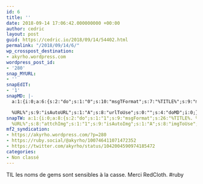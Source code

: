 ```yaml
---
id: 6
title: ''
date: 2018-09-14 17:06:42.000000000 +00:00
author: cedric
layout: post
guid: https://cedric.io/2018/09/14/54402.html
permalink: "/2018/09/14/6/"
wp_crosspost_destination:
- akyrho.wordpress.com
wordpress_post_id:
- '280'
snap_MYURL:
- ''
snapEdIT:
- '1'
snapMD: |-
  a:1:{i:0;a:6:{s:2:"do";s:1:"0";s:10:"msgTFormat";s:7:"%TITLE%";s:9:"msgFormat";s:19:"%FULLTEXT%

  %URL%";s:9:"isAutoURL";s:1:"A";s:8:"urlToUse";s:0:"";s:4:"doMD";i:0;}}"
snapTW: a:1:{i:0;a:8:{s:2:"do";s:1:"1";s:9:"msgFormat";s:26:"%TITLE%. %EXCERPT% -
  %URL%";s:8:"attchImg";s:1:"1";s:9:"isAutoImg";s:1:"A";s:8:"imgToUse";s:0:"";s:9:"isAutoURL";s:1:"A";s:8:"urlToUse";s:0:"";s:4:"doTW";i:0;}}
mf2_syndication:
- https://akyrho.wordpress.com/?p=280
- https://ruby.social/@akyrho/100746411071472352
- https://twitter.com/akyrho/status/1042004590974185472
categories:
- Non classé
---
```

TIL les noms de gems sont sensibles à la casse. Merci RedCloth. #ruby